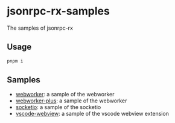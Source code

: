 # jsonrpc-rx-samples
The samples of jsonrpc-rx

## Usage
```bash
pnpm i
```

## Samples
- [webworker](https://github.com/jsonrpc-rx/jsonrpc-rx-samples/tree/main/packages/webworker): a sample of the webworker
- [webworker-plus](https://github.com/jsonrpc-rx/jsonrpc-rx-samples/tree/main/packages/webworker-plus): a sample of the webworker
- [socketio](https://github.com/jsonrpc-rx/jsonrpc-rx-samples/tree/main/packages/socketio): a sample of the socketio
- [vscode-webview](https://github.com/jsonrpc-rx/jsonrpc-rx-samples/tree/main/packages/vscode-webview): a sample of the vscode webview extension
